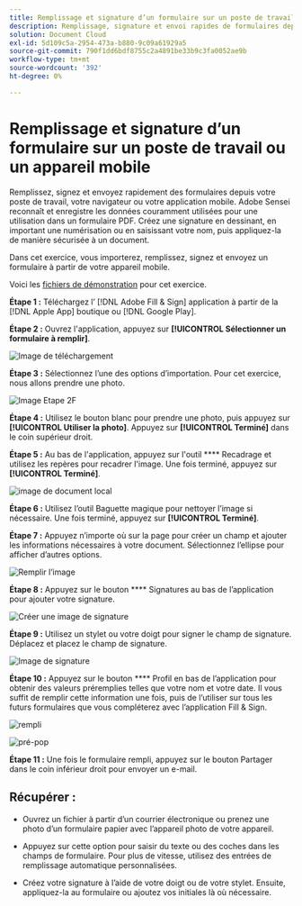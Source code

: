 ```yaml
---
title: Remplissage et signature d’un formulaire sur un poste de travail ou un appareil mobile
description: Remplissage, signature et envoi rapides de formulaires depuis votre poste de travail, votre navigateur ou votre application mobile
solution: Document Cloud
exl-id: 5d109c5a-2954-473a-b880-9c09a61929a5
source-git-commit: 790f1dd6bdf8755c2a4891be33b9c3fa0052ae9b
workflow-type: tm+mt
source-wordcount: '392'
ht-degree: 0%

---
```


# Remplissage et signature d’un formulaire sur un poste de travail ou un appareil mobile

Remplissez, signez et envoyez rapidement des formulaires depuis votre poste de travail, votre navigateur ou votre application mobile. Adobe Sensei reconnaît et enregistre les données couramment utilisées pour une utilisation dans un formulaire PDF. Créez une signature en dessinant, en important une numérisation ou en saisissant votre nom, puis appliquez-la de manière sécurisée à un document.

Dans cet exercice, vous importerez, remplissez, signez et envoyez un formulaire à partir de votre appareil mobile.

Voici les [fichiers de démonstration](assets/03_FillSignScan.zip) pour cet exercice.

**Étape 1 :** Téléchargez l’ [!DNL Adobe Fill & Sign] application à partir de la  [!DNL Apple App] boutique ou  [!DNL Google Play].

**Étape 2 :** Ouvrez l&#39;application, appuyez sur  **[!UICONTROL Sélectionner un formulaire à remplir]**.

![Image de téléchargement](assets/mobilescan.jpg)

**Étape 3 :** Sélectionnez l’une des options d’importation. Pour cet exercice, nous allons prendre une photo.

![Image Etape 2F](assets/Step2F.jpg)

**Étape 4 :** Utilisez le bouton blanc pour prendre une photo, puis appuyez sur  **[!UICONTROL Utiliser la photo]**. Appuyez sur **[!UICONTROL Terminé]** dans le coin supérieur droit.

**Étape 5 :** Au bas de l&#39;application, appuyez sur l&#39;outil  **** Recadrage et utilisez les repères pour recadrer l&#39;image. Une fois terminé, appuyez sur **[!UICONTROL Terminé]**.

![image de document local](assets/localdoc.jpg)

**Étape 6 :** Utilisez l’outil Baguette magique pour nettoyer l’image si nécessaire. Une fois terminé, appuyez sur **[!UICONTROL Terminé]**.

**Étape 7 :** Appuyez n’importe où sur la page pour créer un champ et ajouter les informations nécessaires à votre document. Sélectionnez l’ellipse pour afficher d’autres options.

![Remplir l’image](assets/fill.jpg)


**Étape 8 :** Appuyez sur le bouton  **** Signatures au bas de l’application pour ajouter votre signature.

![Créer une image de signature](assets/createsign.jpg)

**Étape 9 :** Utilisez un stylet ou votre doigt pour signer le champ de signature. Déplacez et placez le champ de signature.

![Image de signature](assets/sign.jpg)

**Étape 10 :** Appuyez sur le bouton  **** Profil en bas de l’application pour obtenir des valeurs préremplies telles que votre nom et votre date. Il vous suffit de remplir cette information une fois, puis de l’utiliser sur tous les futurs formulaires que vous compléterez avec l’application Fill &amp; Sign.

![rempli](assets/filled.jpg)

![pré-pop](assets/prepop.jpg)

**Étape 11 :** Une fois le formulaire rempli, appuyez sur le bouton Partager dans le coin inférieur droit pour envoyer un e-mail.

## Récupérer :

* Ouvrez un fichier à partir d’un courrier électronique ou prenez une photo d’un formulaire papier avec l’appareil photo de votre appareil.

* Appuyez sur cette option pour saisir du texte ou des coches dans les champs de formulaire. Pour plus de vitesse, utilisez des entrées de remplissage automatique personnalisées.

* Créez votre signature à l’aide de votre doigt ou de votre stylet. Ensuite, appliquez-la au formulaire ou ajoutez vos initiales là où nécessaire.

